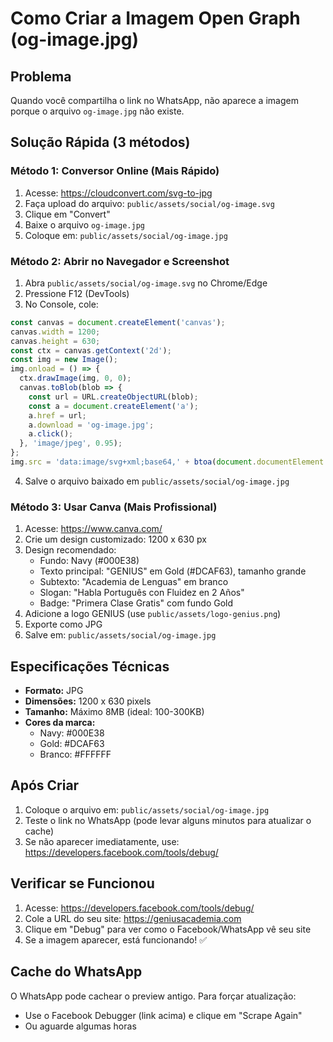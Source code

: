 # Como Criar a Imagem Open Graph (og-image.jpg)

## Problema
Quando você compartilha o link no WhatsApp, não aparece a imagem porque o arquivo `og-image.jpg` não existe.

## Solução Rápida (3 métodos)

### Método 1: Conversor Online (Mais Rápido)
1. Acesse: https://cloudconvert.com/svg-to-jpg
2. Faça upload do arquivo: `public/assets/social/og-image.svg`
3. Clique em "Convert"
4. Baixe o arquivo `og-image.jpg`
5. Coloque em: `public/assets/social/og-image.jpg`

### Método 2: Abrir no Navegador e Screenshot
1. Abra `public/assets/social/og-image.svg` no Chrome/Edge
2. Pressione F12 (DevTools)
3. No Console, cole:
```javascript
const canvas = document.createElement('canvas');
canvas.width = 1200;
canvas.height = 630;
const ctx = canvas.getContext('2d');
const img = new Image();
img.onload = () => {
  ctx.drawImage(img, 0, 0);
  canvas.toBlob(blob => {
    const url = URL.createObjectURL(blob);
    const a = document.createElement('a');
    a.href = url;
    a.download = 'og-image.jpg';
    a.click();
  }, 'image/jpeg', 0.95);
};
img.src = 'data:image/svg+xml;base64,' + btoa(document.documentElement.outerHTML);
```
4. Salve o arquivo baixado em `public/assets/social/og-image.jpg`

### Método 3: Usar Canva (Mais Profissional)
1. Acesse: https://www.canva.com/
2. Crie um design customizado: 1200 x 630 px
3. Design recomendado:
   - Fundo: Navy (#000E38)
   - Texto principal: "GENIUS" em Gold (#DCAF63), tamanho grande
   - Subtexto: "Academia de Lenguas" em branco
   - Slogan: "Habla Português con Fluidez en 2 Años"
   - Badge: "Primera Clase Gratis" com fundo Gold
4. Adicione a logo GENIUS (use `public/assets/logo-genius.png`)
5. Exporte como JPG
6. Salve em: `public/assets/social/og-image.jpg`

## Especificações Técnicas
- **Formato:** JPG
- **Dimensões:** 1200 x 630 pixels
- **Tamanho:** Máximo 8MB (ideal: 100-300KB)
- **Cores da marca:**
  - Navy: #000E38
  - Gold: #DCAF63
  - Branco: #FFFFFF

## Após Criar
1. Coloque o arquivo em: `public/assets/social/og-image.jpg`
2. Teste o link no WhatsApp (pode levar alguns minutos para atualizar o cache)
3. Se não aparecer imediatamente, use: https://developers.facebook.com/tools/debug/

## Verificar se Funcionou
1. Acesse: https://developers.facebook.com/tools/debug/
2. Cole a URL do seu site: https://geniusacademia.com
3. Clique em "Debug" para ver como o Facebook/WhatsApp vê seu site
4. Se a imagem aparecer, está funcionando! ✅

## Cache do WhatsApp
O WhatsApp pode cachear o preview antigo. Para forçar atualização:
- Use o Facebook Debugger (link acima) e clique em "Scrape Again"
- Ou aguarde algumas horas
